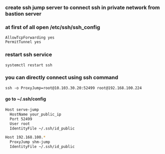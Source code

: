 ### create ssh jump server to connect ssh in private network from bastion server

### at first of all open /etc/ssh/ssh_config

```
AllowTcpForwarding yes
PermitTunnel yes
```

### restart ssh service 
```
systemctl restart ssh
```

### you can directly connect using ssh command 
```
ssh -o ProxyJump=root@10.103.30.20:52499 root@192.168.100.224
```

#### go to ~/.ssh/config
```bash
Host serve-jump
  HostName your_public_ip
  Port 52499
  User root
  IdentityFile ~/.ssh/id_public

Host 192.168.100.*
  ProxyJump shm-jump
  IdentityFile ~/.ssh/id_public

```